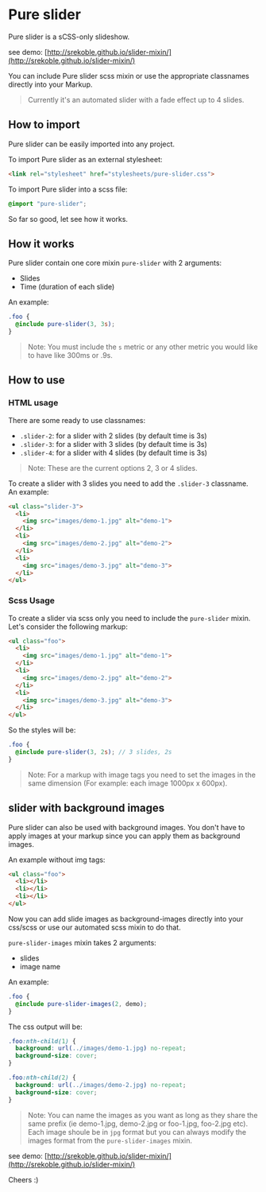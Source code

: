 # Pure slider

Pure slider is a sCSS-only slideshow.

see demo: [http://srekoble.github.io/slider-mixin/](http://srekoble.github.io/slider-mixin/)

You can include Pure slider scss mixin or use the appropriate
classnames directly into your Markup.

> Currently it's an automated
slider with a fade effect up to 4 slides.

## How to import

Pure slider can be easily imported into any project.

To import Pure slider as an external stylesheet:

````html
<link rel="stylesheet" href="stylesheets/pure-slider.css">
````

To import Pure slider into a scss file:

````scss
@import "pure-slider";
````

So far so good, let see how it works.

## How it works

Pure slider contain one core mixin `pure-slider` with 2 arguments:

* Slides
* Time (duration of each slide)

An example:

````scss
.foo {
  @include pure-slider(3, 3s);
}
````

> Note: You must include the `s` metric or any other metric you
would like to have like 300ms or .9s.

## How to use

### HTML usage

There are some ready to use classnames:

* `.slider-2`: for a slider with 2 slides (by default time is 3s)
* `.slider-3`: for a slider with 3 slides (by default time is 3s)
* `.slider-4`: for a slider with 4 slides (by default time is 3s)

> Note: These are the current options 2, 3 or 4 slides.

To create a slider with 3 slides you need to add the `.slider-3`
classname. An example:

````html
<ul class="slider-3">
  <li>
    <img src="images/demo-1.jpg" alt="demo-1">
  </li>
  <li>
    <img src="images/demo-2.jpg" alt="demo-2">
  </li>
  <li>
    <img src="images/demo-3.jpg" alt="demo-3">
  </li>
</ul>
````

### Scss Usage

To create a slider via scss only you need to include the
`pure-slider` mixin. Let's consider the following markup:

````html
<ul class="foo">
  <li>
    <img src="images/demo-1.jpg" alt="demo-1">
  </li>
  <li>
    <img src="images/demo-2.jpg" alt="demo-2">
  </li>
  <li>
    <img src="images/demo-3.jpg" alt="demo-3">
  </li>
</ul>
````

So the styles will be:

````scss
.foo {
  @include pure-slider(3, 2s); // 3 slides, 2s
}
````

> Note: For a markup with image tags you need to set the images
in the same dimension (For example: each image 1000px x 600px).

## slider with background images

Pure slider can also be used with background images. You don't have
to apply images at your markup since you can apply them as
background images.

An example without img tags:

````html
<ul class="foo">
  <li></li>
  <li></li>
  <li></li>
</ul>
````

Now you can add slide images as background-images directly into
your css/scss or use our automated scss mixin to do that.

`pure-slider-images` mixin takes 2 arguments:

* slides
* image name

An example:

````scss
.foo {
  @include pure-slider-images(2, demo);
}
````

The css output will be:

````css
.foo:nth-child(1) {
  background: url(../images/demo-1.jpg) no-repeat;
  background-size: cover;
}

.foo:nth-child(2) {
  background: url(../images/demo-2.jpg) no-repeat;
  background-size: cover;
}
````

> Note: You can name the images as you want as long as they share
the same prefix (ie demo-1.jpg, demo-2.jpg or foo-1.jpg, foo-2.jpg etc).
Each image shoule be in `jpg` format but you can always modify the
images format from the `pure-slider-images` mixin.

see demo: [http://srekoble.github.io/slider-mixin/](http://srekoble.github.io/slider-mixin/)

Cheers :)
